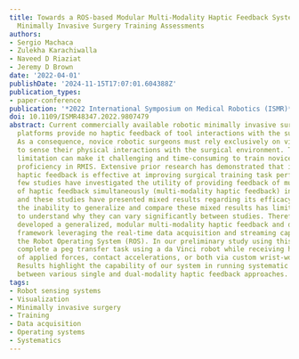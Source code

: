 ```yaml
---
title: Towards a ROS-based Modular Multi-Modality Haptic Feedback System for Robotic
  Minimally Invasive Surgery Training Assessments
authors:
- Sergio Machaca
- Zulekha Karachiwalla
- Naveed D Riaziat
- Jeremy D Brown
date: '2022-04-01'
publishDate: '2024-11-15T17:07:01.604388Z'
publication_types:
- paper-conference
publication: '*2022 International Symposium on Medical Robotics (ISMR)*'
doi: 10.1109/ISMR48347.2022.9807479
abstract: Current commercially available robotic minimally invasive surgery (RMIS)
  platforms provide no haptic feedback of tool interactions with the surgical environment.
  As a consequence, novice robotic surgeons must rely exclusively on visual feedback
  to sense their physical interactions with the surgical environment. This technical
  limitation can make it challenging and time-consuming to train novice surgeons to
  proficiency in RMIS. Extensive prior research has demonstrated that incorporating
  haptic feedback is effective at improving surgical training task performance. However,
  few studies have investigated the utility of providing feedback of multiple modalities
  of haptic feedback simultaneously (multi-modality haptic feedback) in this context,
  and these studies have presented mixed results regarding its efficacy. Furthermore,
  the inability to generalize and compare these mixed results has limited our ability
  to understand why they can vary significantly between studies. Therefore, we have
  developed a generalized, modular multi-modality haptic feedback and data acquisition
  framework leveraging the real-time data acquisition and streaming capabilities of
  the Robot Operating System (ROS). In our preliminary study using this system, participants
  complete a peg transfer task using a da Vinci robot while receiving haptic feedback
  of applied forces, contact accelerations, or both via custom wrist-worn haptic devices.
  Results highlight the capability of our system in running systematic comparisons
  between various single and dual-modality haptic feedback approaches.
tags:
- Robot sensing systems
- Visualization
- Minimally invasive surgery
- Training
- Data acquisition
- Operating systems
- Systematics
---
```


